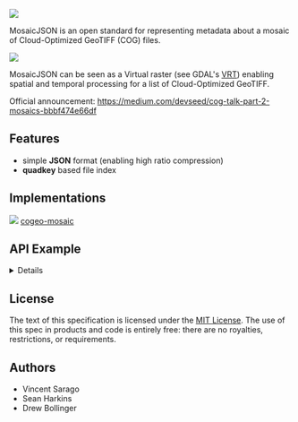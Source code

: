 ![](https://user-images.githubusercontent.com/10407788/72360020-5a4dfa00-36bd-11ea-9fdd-18ddf51693b8.png)

MosaicJSON is an open standard for representing
metadata about a mosaic of Cloud-Optimized GeoTIFF (COG) files.

![](https://user-images.githubusercontent.com/10407788/68706772-7539ac00-055e-11ea-8c15-5ee4f30b143e.jpg)

MosaicJSON can be seen as a Virtual raster (see GDAL's [VRT](https://gdal.org/drivers/raster/vrt.html)) enabling spatial and temporal processing for a list of Cloud-Optimized GeoTIFF.

Official announcement: https://medium.com/devseed/cog-talk-part-2-mosaics-bbbf474e66df

## Features
- simple **JSON** format (enabling high ratio compression)
- **quadkey** based file index

## Implementations

![](https://user-images.githubusercontent.com/10407788/69247339-42a03c80-0b78-11ea-913a-e0e407576427.png)
[cogeo-mosaic](https://github.com/developmentseed/cogeo-mosaic)

## API Example
<details>


```python
    def fetch_mosaic_definition(url: Union[str, Path]) -> Dict:
        """Fetch mosaic definition file."""
        ...
        return mosaic_definition


    def _fetch_and_find_asset(url: str, x: int, y: int, z: int):
        mdef = fetch_mosaic_definition(url)
        return get_assets(mdef, x: int, y: int, z: int)


    def get_assets(mosaic_definition: Dict, x: int, y: int, z: int) -> list[str]:
        """Get asset list for a Z/X/Y index and a mosaic definition.

        Parameters
        ----------
        mosaic_definition : dict
            mosaic definition content.
        x : int
            Mercator tile X index.
        y : int
            Mercator tile Y index.
        z : int
            Mercator tile ZOOM level.

        Returns
        -------
        assets : list
            list of assets intersecting with the tile index.

        """
        min_zoom = mosaic_definition["minzoom"]

        mercator_tile = mercantile.Tile(x=x, y=y, z=z)
        quadkey_zoom = mosaic_definition.get("quadkey_zoom", min_zoom)  # 0.0.2

        # get parent
        if mercator_tile.z > quadkey_zoom:
            depth = mercator_tile.z - quadkey_zoom
            for i in range(depth):
                mercator_tile = mercantile.parent(mercator_tile)
            quadkey = [mercantile.quadkey(*mercator_tile)]

        # get child
        elif mercator_tile.z < quadkey_zoom:
            depth = quadkey_zoom - mercator_tile.z
            mercator_tiles = [mercator_tile]
            for i in range(depth):
                mercator_tiles = sum([mercantile.children(t) for t in mercator_tiles], [])

            mercator_tiles = list(filter(lambda t: t.z == quadkey_zoom, mercator_tiles))
            quadkey = [mercantile.quadkey(*tile) for tile in mercator_tiles]
        else:
            quadkey = [mercantile.quadkey(*mercator_tile)]

        assets = list(
            itertools.chain.from_iterable(
                [mosaic_definition["tiles"].get(qk, []) for qk in quadkey]
            )
        )

        # check if we have a mosaic in the url (.json/.gz)
        return list(
            itertools.chain.from_iterable(
                [
                    fetch_and_find_assets(asset, x, y, z)
                    if os.path.splitext(asset)[1] in [".json", ".gz"]
                    else [asset]
                    for asset in assets
                ]
            )
        )
```

</details>

## License

The text of this specification is licensed under the
[MIT License](https://github.com/developmentseed/mosaicjson-spec/blob/master/LICENSE).
The use of this spec in products and code is entirely free:
there are no royalties, restrictions, or requirements.

## Authors

* Vincent Sarago
* Sean Harkins
* Drew Bollinger
